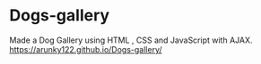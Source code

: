# Dogs-gallery
Made a Dog Gallery using HTML , CSS and JavaScript with AJAX.
https://arunky122.github.io/Dogs-gallery/
